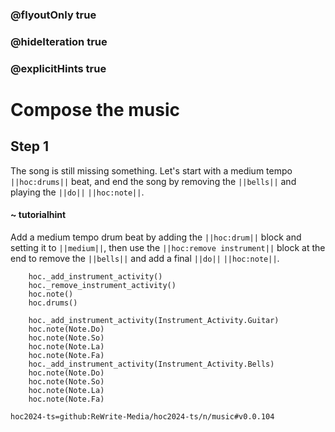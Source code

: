 ### @flyoutOnly true
### @hideIteration true
### @explicitHints true

# Compose the music

## Step 1
The song is still missing something. Let's start with a medium tempo ``||hoc:drums||`` beat, and end the song by removing the ``||bells||`` and playing the ``||do||`` ``||hoc:note||``.

#### ~ tutorialhint
Add a medium tempo drum beat by adding the ``||hoc:drum||`` block and setting it to ``||medium||``, then use the ``||hoc:remove instrument||`` block at the end to remove the ``||bells||`` and add a final ``||do||`` ``||hoc:note||``.

```ghost
    hoc._add_instrument_activity()
    hoc._remove_instrument_activity()
    hoc.note()
    hoc.drums()
```
```template
    hoc._add_instrument_activity(Instrument_Activity.Guitar)
    hoc.note(Note.Do)
    hoc.note(Note.So)
    hoc.note(Note.La)
    hoc.note(Note.Fa)
    hoc._add_instrument_activity(Instrument_Activity.Bells)
    hoc.note(Note.Do)
    hoc.note(Note.So)
    hoc.note(Note.La)
    hoc.note(Note.Fa)    
```

```package
hoc2024-ts=github:ReWrite-Media/hoc2024-ts/n/music#v0.0.104
```